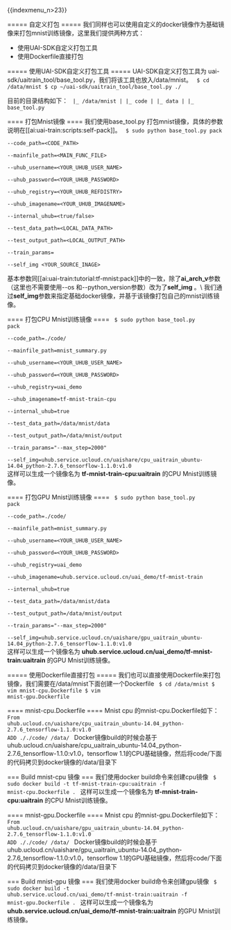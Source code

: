 {{indexmenu_n>23}}


===== 自定义打包 =====
我们同样也可以使用自定义的docker镜像作为基础镜像来打包mnist训练镜像，这里我们提供两种方式：
  - 使用UAI-SDK自定义打包工具
  - 使用Dockerfile直接打包


===== 使用UAI-SDK自定义打包工具 =====
UAI-SDK自定义打包工具为 uai-sdk/uaitrain\_tool/base\_tool.py，我们将该工具也放入/data/mnist。
<code>
$ cd /data/mnist
$ cp ~/uai-sdk/uaitrain_tool/base_tool.py ./
</code>

目前的目录结构如下：
<code>
|_ /data/mnist
|  |_ code
|  |_ data
|  |_ base_tool.py
</code>

==== 打包Mnist镜像 ====
我们使用base\_tool.py 打包mnist镜像，具体的参数说明在[[ai:uai-train:scripts:self-pack]]。
<code>
$ sudo python base_tool.py pack \
			--code_path=<CODE_PATH> \
			--mainfile_path=<MAIN_FUNC_FILE> \
			--uhub_username=<YOUR_UHUB_USER_NAME> \
			--uhub_password=<YOUR_UHUB_PASSWORD> \
			--uhub_registry=<YOUR_UHUB_REFDISTRY> \
			--uhub_imagename=<YOUR_UHUB_IMAGENAME> \
                        --internal_uhub=<true/false> \
			--test_data_path=<LOCAL_DATA_PATH> \
			--test_output_path=<LOCAL_OUTPUT_PATH> \
			--train_params=<PARAMS> \
			--self_img <YOUR_SOURCE_INAGE>
</code>

基本参数同[[ai:uai-train:tutorial:tf-mnist:pack]]中的一致，除了**ai\_arch\_v**参数（这里也不需要使用\-\-os 和\-\-python\_version参数）改为了**self\_img** 。\\
我们通过**self\_img**参数来指定基础docker镜像，并基于该镜像打包自己的mnist训练镜像。

==== 打包CPU Mnist训练镜像 ====
<code>
$ sudo python base_tool.py pack \
			--code_path=./code/ \
			--mainfile_path=mnist_summary.py \
			--uhub_username=<YOUR_UHUB_USER_NAME> \
			--uhub_password=<YOUR_UHUB_PASSWORD> \
			--uhub_registry=uai_demo \
			--uhub_imagename=tf-mnist-train-cpu \
                        --internal_uhub=true \
			--test_data_path=/data/mnist/data \
			--test_output_path=/data/mnist/output \
			--train_params="--max_step=2000" \
			--self_img=uhub.service.ucloud.cn/uaishare/cpu_uaitrain_ubuntu-14.04_python-2.7.6_tensorflow-1.1.0:v1.0
</code>
这样可以生成一个镜像名为 **tf-mnist-train-cpu:uaitrain** 的CPU Mnist训练镜像。

==== 打包GPU Mnist训练镜像 ====
<code>
$ sudo python base_tool.py pack \
			--code_path=./code/ \
			--mainfile_path=mnist_summary.py \
			--uhub_username=<YOUR_UHUB_USER_NAME> \
			--uhub_password=<YOUR_UHUB_PASSWORD> \
			--uhub_registry=uai_demo \
			--uhub_imagename=uhub.service.ucloud.cn/uai_demo/tf-mnist-train \
                        --internal_uhub=true \
			--test_data_path=/data/mnist/data \
			--test_output_path=/data/mnist/output \
			--train_params="--max_step=2000" \
			--self_img=uhub.service.ucloud.cn/uaishare/gpu_uaitrain_ubuntu-14.04_python-2.7.6_tensorflow-1.1.0:v1.0
</code>
这样可以生成一个镜像名为 **uhub.service.ucloud.cn/uai_demo/tf-mnist-train:uaitrain** 的GPU Mnist训练镜像。

===== 使用Dockerfile直接打包 =====
我们也可以直接使用Dockerfile来打包镜像，我们需要在/data/mnist下面创建一个Dockerfile
<code>
$ cd /data/mnist
$ vim mnist-cpu.Dockerfile
$ vim mnist-gpu.Dockerfile
</code>

==== mnist-cpu.Dockerfile ====
Mnist cpu 的mnist-cpu.Dockerfile如下：
<code>
From uhub.ucloud.cn/uaishare/cpu_uaitrain_ubuntu-14.04_python-2.7.6_tensorflow-1.1.0:v1.0
ADD ././code/ /data/
</code>
Docker镜像build的时候会基于uhub.ucloud.cn/uaishare/cpu\_uaitrain\_ubuntu-14.04\_python-2.7.6\_tensorflow-1.1.0:v1.0，tensorflow 1.1的CPU基础镜像，然后将code/下面的代码拷贝到docker镜像的/data/目录下 

=== Build mnist-cpu 镜像 ===
我们使用docker build命令来创建cpu镜像
<code>
$ sudo docker build -t tf-mnist-train-cpu:uaitrain -f mnist-cpu.Dockerfile .
</code>
这样可以生成一个镜像名为 **tf-mnist-train-cpu:uaitrain** 的CPU Mnist训练镜像。

==== mnist-gpu.Dockerfile ====
Mnist cpu 的mnist-gpu.Dockerfile如下：
<code>
From uhub.ucloud.cn/uaishare/gpu_uaitrain_ubuntu-14.04_python-2.7.6_tensorflow-1.1.0:v1.0
ADD ././code/ /data/
</code>
Docker镜像build的时候会基于uhub.ucloud.cn/uaishare/gpu\_uaitrain\_ubuntu-14.04\_python-2.7.6\_tensorflow-1.1.0:v1.0，tensorflow 1.1的GPU基础镜像，然后将code/下面的代码拷贝到docker镜像的/data/目录下 

=== Build mnist-gpu 镜像 ===
我们使用docker build命令来创建gpu镜像
<code>
$ sudo docker build -t uhub.service.ucloud.cn/uai_demo/tf-mnist-train:uaitrain -f mnist-gpu.Dockerfile .
</code>
这样可以生成一个镜像名为 **uhub.service.ucloud.cn/uai_demo/tf-mnist-train:uaitrain** 的GPU Mnist训练镜像。